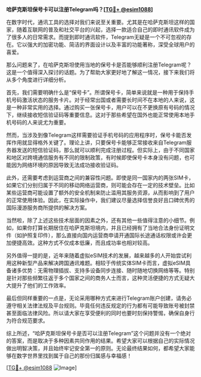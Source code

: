 **哈萨克斯坦保号卡可以注册Telegram吗？[[TG💪+ @esim1088](https://t.me/s/esim1088)]**

在数字时代，通讯工具的选择对我们来说至关重要。尤其是在哈萨克斯坦这样的国家，随着互联网的普及和社交平台的兴起，选择一款适合自己的即时通讯软件成为了很多人的日常需求。而提到即时通讯软件，Telegram无疑是一个不可忽视的存在。它以强大的加密功能、简洁的界面设计以及丰富的功能著称，深受全球用户的喜爱。

那么问题来了，在哈萨克斯坦使用当地的保号卡是否能够顺利注册Telegram呢？这是一个值得深入探讨的话题。为了帮助大家更好地了解这一情况，接下来我们将从多个角度进行详细分析。

首先，我们需要明确什么是“保号卡”。所谓保号卡，简单来说就是一种用于保持手机号码激活状态的服务卡片。对于经常出国或者需要长时间不在本地的人来说，这是一种非常实用的选择。通过购买一张保号卡，用户可以在不更换原有号码的情况下，继续接收短信验证码等重要信息。这对于那些希望在国外也能正常使用本地手机号码的人来说尤为重要。

然而，当涉及到像Telegram这样需要验证手机号码的应用程序时，保号卡能否发挥作用就显得格外关键了。理论上讲，只要保号卡能够正常接收来自Telegram服务器发送的短信验证码，那么就可以顺利完成注册过程。但实际上，由于不同国家和地区对跨境通信服务有不同的限制政策，有时候即使保号卡本身没有问题，也可能因为网络环境的原因导致无法成功接收验证码。

此外，还需要考虑到运营商之间的兼容性问题。即使是同一国家内的两张SIM卡，如果它们分别归属于不同的移动网络运营商，则可能会存在一定的技术壁垒。比如某些运营商可能设置了额外的安全机制来防止滥用其服务资源，从而影响到了用户的正常使用体验。因此，在实际操作中，我们建议尽量选择信誉良好且口碑优秀的国际漫游服务商所提供的解决方案。

当然啦，除了上述这些技术层面的因素之外，还有其他一些值得注意的小细节。例如，如果你打算长期居住在哈萨克斯坦境内，并且已经拥有了当地合法身份证明文件（如护照复印件），那么直接向国内运营商申请开通国际长途通话权限或许会更加便捷高效。这种方式不仅成本低廉，而且成功率也相对较高。

另外值得一提的是，近年来随着虚拟eSIM技术的发展，越来越多的人开始尝试利用这种新型产品来解决跨国通讯难题。相较于传统实体SIM卡而言，虚拟eSIM具备诸多优势：无需物理插拔、支持多设备同步连接、随时随地切换网络等等。特别是针对那些频繁往返于多个国家之间的商务人士而言，这种灵活便捷的方式无疑大大提升了他们的工作效率。

最后但同样重要的一点是，无论采用哪种方式来进行Telegram账户创建，请务必遵守相关法律法规及平台规则。毕竟任何违反规定的行为都有可能导致账号被封禁甚至面临法律风险。所以请大家在享受便利的同时也要时刻保持警惕，确保自身行为符合规范要求。

综上所述，“哈萨克斯坦保号卡是否可以注册Telegram”这个问题并没有一个绝对的答案，而是取决于多种因素共同作用的结果。希望大家可以根据自己的实际情况做出明智决策，并且始终牢记安全第一的原则。无论最终结果如何，都希望大家能够在数字世界里找到属于自己的那份归属感与幸福感！

[[TG💪+ @esim1088](https://t.me/s/esim1088) ![Image](https://i.postimg.cc/4NQfJmqS/Snipaste-2025-05-13-00-14-12.png)]